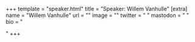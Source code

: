 +++
template = "speaker.html"
title = "Speaker: Willem Vanhulle"
[extra]
  name = "Willem Vanhulle"
  url = ""
  image = ""
  twitter = " "
  mastodon = " "
  bio = "<p></p>"
+++
